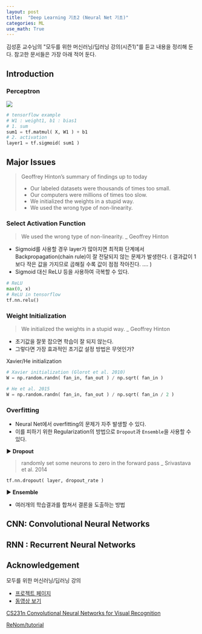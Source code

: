 ```yaml
---
layout: post
title:  "Deep Learning 기초2 (Neural Net 기초)"
categories: ML
use_math: True
---
```


김성훈 교수님의 "모두를 위한 머신러닝/딥러닝 강의(시즌1)"를 듣고 내용을 정리해 둔다. 참고한 문서들은 가장 아래 적어 둔다.

## Introduction

### Perceptron

![]({{site.imgurl}}/2019-01-25/003perceptron.png)

```python
# tensorflow example
# W1 : weight1, b1 : bias1
# 1. sum
sum1 = tf.matmul( X, W1 ) + b1
# 2. activation
layer1 = tf.sigmoid( sum1 )
```

## Major Issues

> Geoffrey Hinton’s summary of findings up to today
> * Our labeled datasets were thousands of times too small.
> * Our computers were millions of times too slow.
> * We initialized the weights in a stupid way.
> * We used the wrong type of non-linearity.

### Select Activation Function

> We used the wrong type of non-linearity.
> _ Geoffrey Hinton

* Sigmoid를 사용할 경우 layer가 많아지면 최적화 단계에서 Backpropagation(chain rule)이 잘 전달되지 않는 문제가 발생한다. ( 결과값이 1보다 작은 값을 가지므로 곱해질 수록 값이 점점 작아진다. .... )
* Sigmoid 대신 ReLU 등을 사용하여 극복할 수 있다.

```python
# ReLU
max(0, x)
# ReLU in tensorflow
tf.nn.relu()
```

### Weight Initialization

> We initialized the weights in a stupid way.
> _ Geoffrey Hinton

* 초기값을 잘못 잡으면 학습이 잘 되지 않는다.
* 그렇다면 가장 효과적인 초기값 설정 방법은 무엇인가?

Xavier/He initialization

``` python
# Xavier initialization (Glorot et al. 2010)
W = np.random.randn( fan_in, fan_out ) / np.sqrt( fan_in )

# He et al. 2015
W = np.random.randn( fan_in, fan_out ) / np.sqrt( fan_in / 2 )
```

### Overfitting

* Neural Net에서 overfitting의 문제가 자주 발생할 수 있다.
* 이를 피하기 위한 Regularization의 방법으로 `Dropout`과 `Ensemble`을 사용할 수 있다.

▶ __Dropout__

> randomly set some neurons to zero in the forward pass
> _ Srivastava et al. 2014

```python
tf.nn.dropout( layer, dropout_rate )
```

▶ __Ensemble__

* 여러개의 학습결과를 합쳐서 결론을 도출하는 방법

## CNN: Convolutional Neural Networks


## RNN : Recurrent Neural Networks




## Acknowledgement

모두를 위한 머신러닝/딥러닝 강의
* [프로젝트 페이지](http://hunkim.github.io/ml/)
* [동영상 보기](https://www.youtube.com/playlist?list=PLlMkM4tgfjnLSOjrEJN31gZATbcj_MpUm)

[CS231n Convolutional Neural Networks for Visual Recognition](http://cs231n.github.io/neural-networks-1/)

[ReNom/tutorial](https://www.renom.jp/notebooks/tutorial/basic_algorithm/activation_types/notebook.html)

